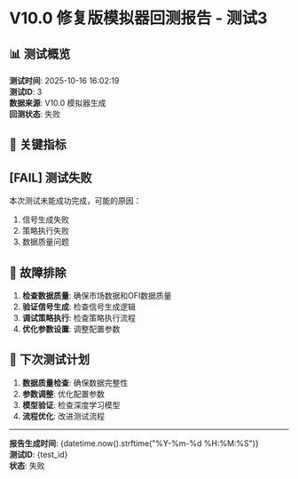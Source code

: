 # V10.0 修复版模拟器回测报告 - 测试3

## 📊 测试概览

**测试时间**: 2025-10-16 16:02:19  
**测试ID**: 3  
**数据来源**: V10.0 模拟器生成  
**回测状态**: 失败

## 🎯 关键指标


## [FAIL] 测试失败

本次测试未能成功完成，可能的原因：
1. 信号生成失败
2. 策略执行失败
3. 数据质量问题

## 🔧 故障排除

1. **检查数据质量**: 确保市场数据和OFI数据质量
2. **验证信号生成**: 检查信号生成逻辑
3. **调试策略执行**: 检查策略执行流程
4. **优化参数设置**: 调整配置参数

## 🎯 下次测试计划

1. **数据质量检查**: 确保数据完整性
2. **参数调整**: 优化配置参数
3. **模型验证**: 检查深度学习模型
4. **流程优化**: 改进测试流程

---
**报告生成时间**: {datetime.now().strftime("%Y-%m-%d %H:%M:%S")}  
**测试ID**: {test_id}  
**状态**: 失败
